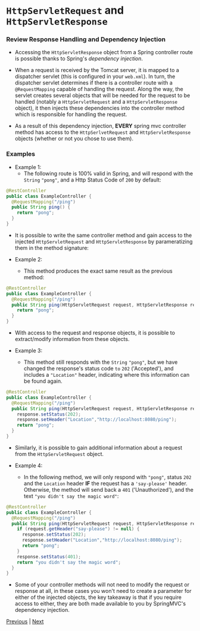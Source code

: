 # `HttpServletRequest` and `HttpServletResponse`

### Review Response Handling and Dependency Injection
* Accessing the `HttpServletResponse` object from a Spring controller route is possible thanks to Spring's *dependency injection*.  

* When a request is received by the Tomcat server, it is mapped to a dispatcher servlet (this is configured in your `web.xml`). In turn, the dispatcher servlet determines if there is a controller route with a `@RequestMapping` capable of handling the request. Along the way, the servlet creates several objects that will be needed for the request to be handled (notably a `HttpServletRequest` and a `HttpServletResponse` object), it then injects these dependencies into the controller method which is responsible for handling the request.  

* As a result of this dependency injection, **EVERY** spring mvc controller method has access to the `HttpSerlvetRequest` and `HttpServletResponse` objects (whether or not you chose to use them).  

### Examples

* Example 1:  
  * The following route is 100% valid in Spring, and will respond with the `String` `"pong"`, and a Http Status Code of `200` by default:

```java
@RestController
public class ExampleController {
  @RequestMapping("/ping")
  public String ping() {
    return "pong";
  }
}
```

* It is possible to write the same controller method and gain access to the injected `HttpServletRequest` and `HttpServletResponse` by parameratizing them in the method signature:  

* Example 2:
  * This method produces the exact same result as the previous method:

```java
@RestController
public class ExampleController {
  @RequestMapping("/ping")
  public String ping(HttpServletRequest request, HttpServletResponse response) {
    return "pong";
  }
}
```

* With access to the request and response objects, it is possible to extract/modify information from these objects.  

* Example 3:
  * This method still responds with the `String` `"pong"`, but we have changed the response's status code `to` `202` ('Accepted'), and includes a `"Location"` header, indicating where this information can be found again.

```java
@RestController
public class ExampleController {
  @RequestMapping("/ping")
  public String ping(HttpServletRequest request, HttpServletResponse response) {
    response.setStatus(202);
    response.setHeader("Location","http://localhost:8080/ping");
    return "pong";
  }
}
```

* Similarly, it is possible to gain additional information about a request from the `HttpServletRequest` object.  

* Example 4:
  * In the following method, we will only respond with `"pong"`, status `202` and the `Location` header **IF** the request has a `'say-please'` header. Otherwise, the method will send back a `401` ('Unauthorized'), and the text `"you didn't say the magic word"`:

```java
@RestController
public class ExampleController {
  @RequestMapping("/ping")
  public String ping(HttpServletRequest request, HttpServletResponse response) {
    if (request.getHeader("say-please") != null) {
      response.setStatus(202);
      response.setHeader("Location","http://localhost:8080/ping");
      return "pong";
    }
    response.setStatus(401);
    return "you didn't say the magic word";
  }
}
```

* Some of your controller methods will not need to modify the request or response at all, in these cases you won't need to create a parameter for either of the injected objects, the key takeaway is that if you require access to either, they are both made available to you by SpringMVC's dependency injection.


[Previous](status_codes.md) | [Next](quiz_crud.md)
